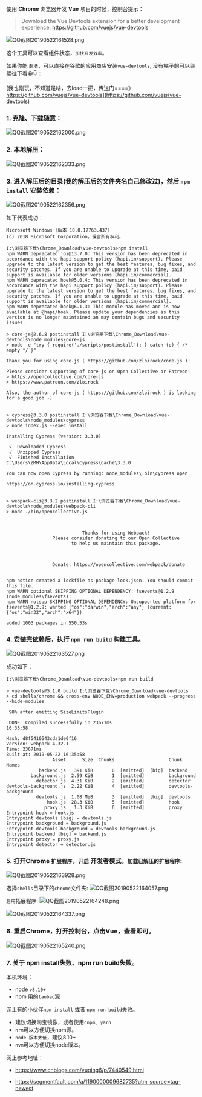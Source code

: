 使用 **Chrome** 浏览器开发 **Vue** 项目的时候，控制台提示：


> Download the Vue Devtools extension for a better development experience:
https://github.com/vuejs/vue-devtools


![QQ截图20190522161528.png](https://upload-images.jianshu.io/upload_images/5726812-fd205ee508d60efd.png?imageMogr2/auto-orient/strip%7CimageView2/2/w/1240)


这个工具可以查看组件状态，`加快开发效率`。

如果你能 `翻墙`，可以直接在谷歌的应用商店安装`vue-devtools`, 没有梯子的可以继续往下看😀👇：

[我也刚玩，不知道是啥，去load一把，传送门====》https://github.com/vuejs/vue-devtools](https://github.com/vuejs/vue-devtools)

### 1. 克隆、下载随意： 

![QQ截图20190522162000.png](https://upload-images.jianshu.io/upload_images/5726812-9c8f62d00e9b8406.png?imageMogr2/auto-orient/strip%7CimageView2/2/w/1240)

### 2. 本地解压：
![QQ截图20190522162333.png](https://upload-images.jianshu.io/upload_images/5726812-ded6683ff74d6a99.png?imageMogr2/auto-orient/strip%7CimageView2/2/w/1240)

### 3. 进入解压后的目录(我的解压后的文件夹名自己修改过)，然后 `npm install` 安装依赖：
![QQ截图20190522162356.png](https://upload-images.jianshu.io/upload_images/5726812-16a42a624e7770ba.png?imageMogr2/auto-orient/strip%7CimageView2/2/w/1240)

如下代表成功：
```
Microsoft Windows [版本 10.0.17763.437]
(c) 2018 Microsoft Corporation。保留所有权利。

I:\浏览器下载\Chrome_Download\vue-devtools>npm install
npm WARN deprecated joi@13.7.0: This version has been deprecated in accordance with the hapi support policy (hapi.im/support). Please upgrade to the latest version to get the best features, bug fixes, and security patches. If you are unable to upgrade at this time, paid support is available for older versions (hapi.im/commercial).
npm WARN deprecated hoek@5.0.4: This version has been deprecated in accordance with the hapi support policy (hapi.im/support). Please upgrade to the latest version to get the best features, bug fixes, and security patches. If you are unable to upgrade at this time, paid support is available for older versions (hapi.im/commercial).
npm WARN deprecated hoek@6.1.3: This module has moved and is now available at @hapi/hoek. Please update your dependencies as this version is no longer maintained an may contain bugs and security issues.

> core-js@2.6.8 postinstall I:\浏览器下载\Chrome_Download\vue-devtools\node_modules\core-js
> node -e "try { require('./scripts/postinstall'); } catch (e) { /* empty */ }"

Thank you for using core-js ( https://github.com/zloirock/core-js )!

Please consider supporting of core-js on Open Collective or Patreon:
> https://opencollective.com/core-js
> https://www.patreon.com/zloirock

Also, the author of core-js ( https://github.com/zloirock ) is looking for a good job -)


> cypress@3.3.0 postinstall I:\浏览器下载\Chrome_Download\vue-devtools\node_modules\cypress
> node index.js --exec install

Installing Cypress (version: 3.3.0)

 √  Downloaded Cypress
 √  Unzipped Cypress
 √  Finished Installation C:\Users\ZMH\AppData\Local\Cypress\Cache\3.3.0

You can now open Cypress by running: node_modules\.bin\cypress open

https://on.cypress.io/installing-cypress


> webpack-cli@3.3.2 postinstall I:\浏览器下载\Chrome_Download\vue-devtools\node_modules\webpack-cli
> node ./bin/opencollective.js



                            Thanks for using Webpack!
                 Please consider donating to our Open Collective
                        to help us maintain this package.



                 Donate: https://opencollective.com/webpack/donate


npm notice created a lockfile as package-lock.json. You should commit this file.
npm WARN optional SKIPPING OPTIONAL DEPENDENCY: fsevents@1.2.9 (node_modules\fsevents):
npm WARN notsup SKIPPING OPTIONAL DEPENDENCY: Unsupported platform for fsevents@1.2.9: wanted {"os":"darwin","arch":"any"} (current: {"os":"win32","arch":"x64"})

added 1003 packages in 550.53s
```

### 4. 安装完依赖后，执行 `npm run build` 构建工具。 
![QQ截图20190522163527.png](https://upload-images.jianshu.io/upload_images/5726812-729c94b5835a4611.png?imageMogr2/auto-orient/strip%7CimageView2/2/w/1240)

成功如下：
```
I:\浏览器下载\Chrome_Download\vue-devtools>npm run build

> vue-devtools@5.1.0 build I:\浏览器下载\Chrome_Download\vue-devtools
> cd shells/chrome && cross-env NODE_ENV=production webpack --progress --hide-modules

 98% after emitting SizeLimitsPlugin

 DONE  Compiled successfully in 23671ms                                                                         16:35:58

Hash: d8f5410543cda1de0f16
Version: webpack 4.32.1
Time: 23671ms
Built at: 2019-05-22 16:35:58
                 Asset      Size  Chunks                    Chunk Names
            backend.js   391 KiB       0  [emitted]  [big]  backend
         background.js  2.59 KiB       1  [emitted]         background
           detector.js  4.31 KiB       2  [emitted]         detector
devtools-background.js  2.22 KiB       4  [emitted]         devtools-background
           devtools.js  1.08 MiB       3  [emitted]  [big]  devtools
               hook.js  28.3 KiB       5  [emitted]         hook
              proxy.js   1.3 KiB       6  [emitted]         proxy
Entrypoint hook = hook.js
Entrypoint devtools [big] = devtools.js
Entrypoint background = background.js
Entrypoint devtools-background = devtools-background.js
Entrypoint backend [big] = backend.js
Entrypoint proxy = proxy.js
Entrypoint detector = detector.js
```
### 5. 打开Chrome `扩展程序`，`开启` 开发者模式，`加载已解压的扩展程序`:
![QQ截图20190522163928.png](https://upload-images.jianshu.io/upload_images/5726812-5a56b8dcc044d347.png?imageMogr2/auto-orient/strip%7CimageView2/2/w/1240)

选择`shells`目录下的`chrome`文件夹:
![QQ截图20190522164057.png](https://upload-images.jianshu.io/upload_images/5726812-e21ebb9000d82378.png?imageMogr2/auto-orient/strip%7CimageView2/2/w/1240)

`启用`拓展程序:
![QQ截图20190522164248.png](https://upload-images.jianshu.io/upload_images/5726812-08e907e82c6f2711.png?imageMogr2/auto-orient/strip%7CimageView2/2/w/1240)



![QQ截图20190522164337.png](https://upload-images.jianshu.io/upload_images/5726812-6a97c108bfe72fa6.png?imageMogr2/auto-orient/strip%7CimageView2/2/w/1240)

### 6. 重启Chrome，打开控制台，点击Vue，查看即可。

![QQ截图20190522165240.png](https://upload-images.jianshu.io/upload_images/5726812-4f241b38b088a4c4.png?imageMogr2/auto-orient/strip%7CimageView2/2/w/1240)


### 7. 关于 npm install失败、npm run build失败。
本机环境：
* node `v8.10+`
* npm 用的`taobao`源

网上有的小伙伴`npm install` 或者 `npm run build`失败。

* 建议切换淘宝镜像，或者使用`cnpm`、`yarn`
* `nrm`可以方便切换npm源。
* `node 版本太低`，建议8.10+
* `nvm`可以方便切换node版本。


网上参考地址：

* https://www.cnblogs.com/yuqing6/p/7440549.html

* https://segmentfault.com/a/1190000009682735?utm_source=tag-newest